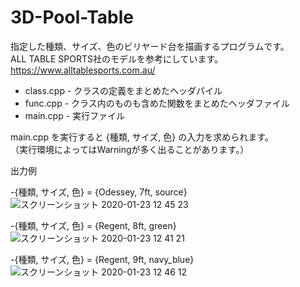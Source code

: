 # 3D-Pool-Table
指定した種類、サイズ、色のビリヤード台を描画するプログラムです。  
ALL TABLE SPORTS社のモデルを参考にしています。  
https://www.alltablesports.com.au/  

  
  
  
   
- class.cpp - クラスの定義をまとめたヘッダパイル
- func.cpp - クラス内のものも含めた関数をまとめたヘッダファイル
- main.cpp - 実行ファイル  

  
  
  
main.cpp を実行すると {種類, サイズ, 色} の入力を求められます。  
（実行環境によってはWarningが多く出ることがあります。）  

  
  
  
  
  
出力例  

-{種類, サイズ, 色} = {Odessey, 7ft, source}
![スクリーンショット 2020-01-23 12 45 23](https://user-images.githubusercontent.com/48121881/72955133-42255b80-3dde-11ea-986d-801abfbb277f.png)

-{種類, サイズ, 色} = {Regent, 8ft, green}
![スクリーンショット 2020-01-23 12 41 21](https://user-images.githubusercontent.com/48121881/72955028-db07a700-3ddd-11ea-9ac5-13661624551f.png)


-{種類, サイズ, 色} = {Regent, 9ft, navy_blue}
![スクリーンショット 2020-01-23 12 46 12](https://user-images.githubusercontent.com/48121881/72955174-5cf7d000-3dde-11ea-9243-55f80886b93b.png)




